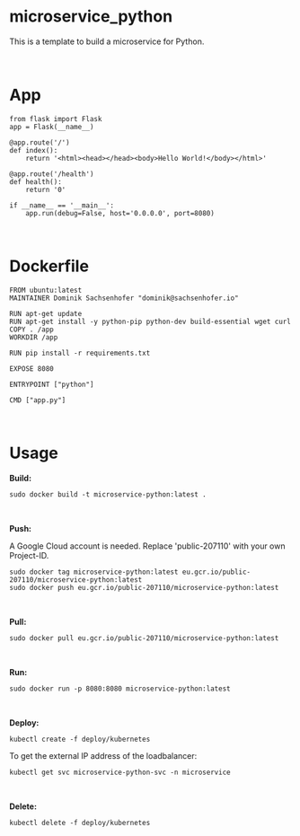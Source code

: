 # microservice_python

This is a template to build a microservice for Python.

<br>

# App

```
from flask import Flask
app = Flask(__name__)

@app.route('/')
def index():
    return '<html><head></head><body>Hello World!</body></html>'

@app.route('/health')
def health():
    return '0'

if __name__ == '__main__':
    app.run(debug=False, host='0.0.0.0', port=8080)
```

<br>

# Dockerfile

```
FROM ubuntu:latest
MAINTAINER Dominik Sachsenhofer "dominik@sachsenhofer.io"

RUN apt-get update
RUN apt-get install -y python-pip python-dev build-essential wget curl
COPY . /app
WORKDIR /app

RUN pip install -r requirements.txt

EXPOSE 8080

ENTRYPOINT ["python"]

CMD ["app.py"]
```

<br>

# Usage

__Build:__

```
sudo docker build -t microservice-python:latest .
```

<br>

__Push:__

A Google Cloud account is needed. Replace 'public-207110' with your own Project-ID.

```
sudo docker tag microservice-python:latest eu.gcr.io/public-207110/microservice-python:latest
sudo docker push eu.gcr.io/public-207110/microservice-python:latest
```

<br>

__Pull:__

```
sudo docker pull eu.gcr.io/public-207110/microservice-python:latest
```

<br>

__Run:__

```
sudo docker run -p 8080:8080 microservice-python:latest
```

<br>

__Deploy:__

```
kubectl create -f deploy/kubernetes
```

To get the external IP address of the loadbalancer:

```
kubectl get svc microservice-python-svc -n microservice
```

<br>

__Delete:__

```
kubectl delete -f deploy/kubernetes
```


